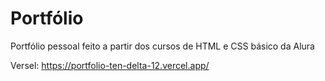 # Portfólio

Portfólio pessoal feito a partir dos cursos de HTML e CSS básico da Alura

Versel: https://portfolio-ten-delta-12.vercel.app/

